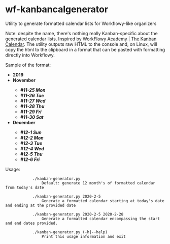 # wf-kanbancalgenerator
Utility to generate formatted calendar lists for Workflowy-like organizers

Note: despite the name, there's nothing really Kanban-specific about the generated calendar lists. Inspired by [WorkFlowy Academy | The Kanban Calendar](https://www.youtube.com/watch?v=cPkWhwv3KMU). The utility outputs raw HTML to the console and, on Linux, will copy the html to the clipboard in a format that can be pasted with formatting directly into Workflowy.

Sample of the format:

<ul>
<li><b>2019</b></li>
<li><b>November</b></li>
  <ul>
	<li><b><i>#11-25 Mon</i></b></li>
	<li><b><i>#11-26 Tue</i></b></li>
	<li><b><i>#11-27 Wed</i></b></li>
	<li><b><i>#11-28 Thu</i></b></li>
	<li><b><i>#11-29 Fri</i></b></li>
	<li><b><i>#11-30 Sat</i></b></li>
  </ul>
<li><b>December</b></li>
  <ul>
	<li><b><i>#12-1 Sun</i></b></li>
	<li><b><i>#12-2 Mon</i></b></li>
	<li><b><i>#12-3 Tue</i></b></li>
	<li><b><i>#12-4 Wed</i></b></li>
	<li><b><i>#12-5 Thu</i></b></li>
	<li><b><i>#12-6 Fri</i></b></li>
  </ul>
</ul>

Usage:

                ./kanban-generator.py
                    Default: generate 12 month's of formatted calendar from today's date

                ./kanban-generator.py 2020-2-5
                    Generate a formatted calendar starting at today's date and ending at the provided date

                ./kanban-generator.py 2020-2-5 2020-2-28
                    Generate a formatted calendar encompassing the start and end dates provided.

                ./kanban-generator.py (-h|--help)
                    Print this usage information and exit

                
